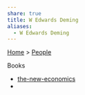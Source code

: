 ```yaml
---  
share: true  
title: W Edwards Deming  
aliases:  
  - W Edwards Deming  
---  
```

[Home](../index.md) > [People](./index.md)  
  
Books  
* [the-new-economics](the-new-economics.md)  
*   
